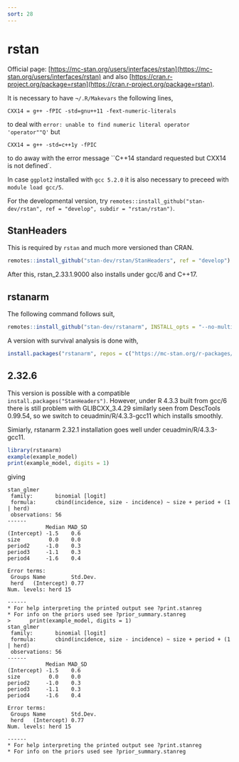 ```yaml
---
sort: 28
---
```


# rstan

Official page: [https://mc-stan.org/users/interfaces/rstan](https://mc-stan.org/users/interfaces/rstan) and also [https://cran.r-project.org/package=rstan](https://cran.r-project.org/package=rstan).

It is necessary to have `¬/.R/Makevars` the following lines,

```
CXX14 = g++ -fPIC -std=gnu++11 -fext-numeric-literals
```

to deal with `error: unable to find numeric literal operator 'operator""Q'` but

```
CXX14 = g++ -std=c++1y -fPIC
```

to do away with the error message ``C++14 standard requested but CXX14 is not defined`.

In case `ggplot2` installed with `gcc 5.2.0` it is also necessary to preceed with `module load gcc/5`.

For the developmental version, try `remotes::install_github("stan-dev/rstan", ref = "develop", subdir = "rstan/rstan")`.

## StanHeaders

This is required by `rstan` and much more versioned than CRAN.

```r
remotes::install_github("stan-dev/rstan/StanHeaders", ref = "develop")
```

After this, rstan_2.33.1.9000 also installs under gcc/6 and C++17.

## rstanarm

The following command follows suit,

```r
remotes::install_github("stan-dev/rstanarm", INSTALL_opts = "--no-multiarch", force = TRUE)
```

A version with survival analysis is done with,

```r
install.packages("rstanarm", repos = c("https://mc-stan.org/r-packages/", getOption("repos")))
```

## 2.32.6

This version is possible with a compatible `install.packages("StanHeaders")`. However, under R 4.3.3 built from gcc/6 there is still problem with GLIBCXX_3.4.29 similarly seen from DescTools 0.99.54, so we switch to ceuadmin/R/4.3.3-gcc11 which installs smoothly.

Simiarly, rstanarm 2.32.1 installation goes well under ceuadmin/R/4.3.3-gcc11.

```r
library(rstanarm)
example(example_model)
print(example_model, digits = 1)
```

giving

```
stan_glmer
 family:       binomial [logit]
 formula:      cbind(incidence, size - incidence) ~ size + period + (1 | herd)
 observations: 56
------
            Median MAD_SD
(Intercept) -1.5    0.6
size         0.0    0.0
period2     -1.0    0.3
period3     -1.1    0.3
period4     -1.6    0.4

Error terms:
 Groups Name        Std.Dev.
 herd   (Intercept) 0.77
Num. levels: herd 15

------
* For help interpreting the printed output see ?print.stanreg
* For info on the priors used see ?prior_summary.stanreg
>      print(example_model, digits = 1)
stan_glmer
 family:       binomial [logit]
 formula:      cbind(incidence, size - incidence) ~ size + period + (1 | herd)
 observations: 56
------
            Median MAD_SD
(Intercept) -1.5    0.6
size         0.0    0.0
period2     -1.0    0.3
period3     -1.1    0.3
period4     -1.6    0.4

Error terms:
 Groups Name        Std.Dev.
 herd   (Intercept) 0.77
Num. levels: herd 15

------
* For help interpreting the printed output see ?print.stanreg
* For info on the priors used see ?prior_summary.stanreg
```
